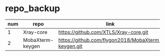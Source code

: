 # repo_backup

| num | repo | link |
| --- | ---- | ---- |
| 1 | Xray-core | https://github.com/XTLS/Xray-core.git |
| 2 | MobaXterm-keygen | https://github.com/flygon2018/MobaXterm-keygen.git |
